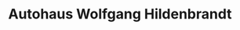 ---
title: "Autohaus Wolfgang Hildenbrandt"
url: /ruesselsheim-am-main/autohaus-wolfgang-hildenbrandt/
shop: Autohaus
---